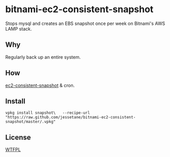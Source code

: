 # bitnami-ec2-consistent-snapshot
Stops mysql and creates an EBS snapshot once per week on Bitnami's AWS LAMP stack.

## Why
Regularly back up an entire system.

## How
[ec2-consistent-snapshot](https://github.com/alestic/ec2-consistent-snapshot) & cron.

## Install
`vpkg install snapshot\  
	--recipe-url "https://raw.github.com/jessetane/bitnami-ec2-consistent-snapshot/master/.vpkg"`

## License
[WTFPL](http://www.wtfpl.net/txt/copying/)
